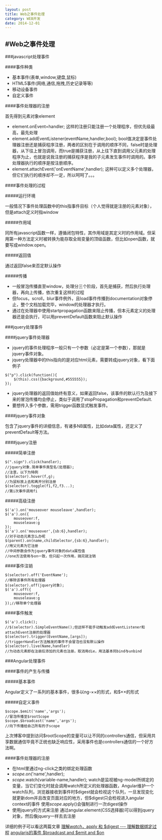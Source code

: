 ```yaml
---
layout: post
title: Web之事件处理
category: WEB开发
date: 2014-12-01
---
```


#Web之事件处理
------------------------------

###javascript处理事件

####事件种类

- 基本事件(表单,window,键盘,鼠标)
- HTML5事件(网络,通信,拖拽,历史记录等等)
- 移动设备事件
- 自定义事件

####事件处理器的注册

首先得到元素对象element

- element.onEvent=handler;
  这样的注册只能注册一个处理程序，但优先级最高，最先处理
- element.addEventListener(eventName,handler,bool);
 bool值决定是事件处理器注册还是捕获程序注册，两者的区别在于调用的顺序不同，false时是处理器，从下往上冒泡调用，而true是捕获注册，从上往下直到调用父元素的处理程序为止，也就是说我注册的捕获程序是我的子元素发生事件时调用的。事件处理器执行的顺序是按注册顺序。
- element.attachEvent('onEventName',handler);
   这种可以定义多个处理器，但它们执行的顺序却不一定，所以呵呵了。。。

####事件处理的过程

#####运行环境

一般情况下事件处理函数中的this指事件目标（个人觉得就是注册的元素对象），但是attach定义时指window

#####作用域

同所有javascript函数一样，遵循闭包特性，其作用域是其定义时的作用域。但采用第一种方法定义时被转换为能存取全局变量的顶级函数，但比如open函数，就要写成window.open。

#####返回值

通过返回false来否定默认操作

#####传播

- 一般冒泡传播直至window，处理分三个阶段，首先是捕获，然后执行处理器，再向上传播，依次重复这样的过程
- 但focus，scroll，blur事件例外，且load事件传播到documentation对象停止，整个文档加载完毕，window的处理器才执行。
- 通过在处理器中使用startpropagation函数来阻止传播，但本元素定义的处理器还是会执行，可以用preventDefault函数来阻止默认操作

###jquery处理事件

####jquery事件处理器

- jquery的事件处理程序一般只有一个参数（必定是第一个参数），那就是jquery事件对象。
- jquery处理器中的this指向的是对应html元素，需要转成jquery对象，看下面例子

~~~
$("p").click(function(){
    $(this).css({background,#555555});  
});
~~~

- jquery处理器的返回值始终有意义，如果返回false，该事件的默认行为及接下来的冒泡传播均会停止，类似于调用了stopPropagation和preventDefault.
- 要想传入多个参数，需用trigger函数显式触发事件。

####jquery事件对象

包含了jquery事件的详细信息，有诸多NB属性，比如data属性，还定义了preventDefault等方法。

####jquery注册

#####简单注册

~~~
$(".sign").click(handler);
//jquery对象.简单事件类型名(处理器);
//注意，以下为特例
$(selector).hover(f,g);
//为鼠标放上去和离开分别注册
$(selector).toggle(f1,f2,f3...);
//第i次事件调用fi
~~~

#####高级注册

~~~
$('a').on('mouseover mouseleave',handler);
$('a').on({
    mouseover:f,
    mouseleave:g
});
$('a').on('mouseover',{sb:6},handler);
//对于动态元素怎么办呢
$(parent).on(name,childSelector,{sb:6},handler);
//用父元素为它注册
//中间参数会作为jquery事件对象的data属性值
//one方法使用与on一致，但只起一次作用，搞完就注销
~~~

####事件注销

~~~
$(selector).off('EventName');
//移除该事件所有处理器
$(selector).off(jquery对象);
$('a').off({
    mouseover:f,
    mouseleave:g
});//移除单个处理器
~~~

####事件触发

~~~
$('a').click();
//$(selector).SimpleEventName();但这样不能手动触发addEventListener和attachEvent注册的处理器
$(selector).trigger(EventName,[args]);
//triggerHandler方法触发的事件不会冒泡也没有默认操作
$(selector).live(Name,handler)
//为动态元素即在注册后添加的元素也注册，取消用die，用法基本同bind与unbind
~~~

###Angular处理事件

####事件的产生与传播

#####基本事件

Angular定义了一系列的基本事件，很多以ng-××的形式，和$××的形式

#####自定义事件

~~~
$scope.$emit('name','args');
//冒泡传播至$rootScope
$scope.$broadcast('name','args');
//向下传播给自己所有的子scope
~~~

上次博客中提到访问\$rootScope的变量可以让不同的controllers通信，但采用共享数据通信毕竟不正统也缺乏响应性，采用事件也是controllers通信的一个好方法啊。

####事件处理器的注册

- 在html里通过ng-click之类的绑定处理函数
- $scope.$on('name',handler);
- $scope.$watch(variable-name,handler);
  watch是监视被ng-model所绑定的变量，当它们变化时就会调用watch所定义的处理器函数，Angular维护一个watch队列，浏览器接收到事件时\$digest就会检视这个队列，一旦发现变化就更新dom并且改变页面对应的地方，但\$digest只会检视进入angular context的事件
 使用$scope.$apply()会强制进行一次digest操作
- 使用jquery的方式来注册
  通过angular.element(CSS选择器)可以得到jquery对象，然后像jquery一样去去注册

详细的例子可以看这两篇文章
[理解$watch ，$apply 和 $digest --- 理解数据绑定过程](http://www.angularjs.cn/A0a6)
[angularjs的事件 $broadcast and $emit and $on](http://www.angularjs.cn/A08c)
